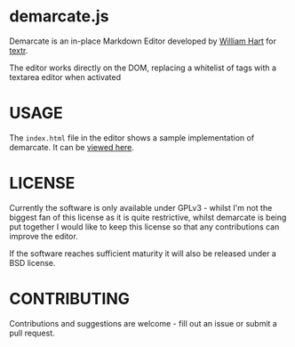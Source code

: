 demarcate.js
============

Demarcate is an in-place Markdown Editor developed by 
[William Hart](http://www.williamhart.info) for [textr](http://to-textr.com/).

The editor works directly on the DOM, replacing a whitelist of tags with a 
textarea editor when activated 


USAGE 
===========

The `index.html` file in the editor shows a sample implementation of demarcate. 
It can be [viewed here](http://will-hart.github.com/demarcate.js/).  


LICENSE 
==========

Currently the software is only available under GPLv3 - whilst I'm not the biggest 
fan of this license as it is quite restrictive, whilst demarcate is being put together
I would like to keep this license so that any contributions can improve the editor.

If the software reaches sufficient maturity it will also be released under a BSD license.


CONTRIBUTING
===============

Contributions and suggestions are welcome - fill out an issue or submit a pull request.